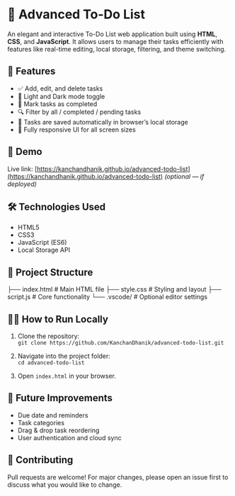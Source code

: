 # 📝 Advanced To-Do List

An elegant and interactive To-Do List web application built using **HTML**, **CSS**, and **JavaScript**. It allows users to manage their tasks efficiently with features like real-time editing, local storage, filtering, and theme switching.

## 🌟 Features

- ✅ Add, edit, and delete tasks  
- 🎨 Light and Dark mode toggle  
- 📌 Mark tasks as completed  
- 🔍 Filter by all / completed / pending tasks  
- 💾 Tasks are saved automatically in browser’s local storage  
- 📱 Fully responsive UI for all screen sizes  

## 🚀 Demo

Live link: [https://kanchandhanik.github.io/advanced-todo-list](https://kanchandhanik.github.io/advanced-todo-list) *(optional — if deployed)*

## 🛠️ Technologies Used

- HTML5  
- CSS3  
- JavaScript (ES6)  
- Local Storage API  

## 📂 Project Structure
├── index.html # Main HTML file
├── style.css # Styling and layout
├── script.js # Core functionality
└── .vscode/ # Optional editor settings


## 🧑‍💻 How to Run Locally

1. Clone the repository:  
   `git clone https://github.com/KanchanDhanik/advanced-todo-list.git`

2. Navigate into the project folder:  
   `cd advanced-todo-list`

3. Open `index.html` in your browser.

## 📌 Future Improvements

- Due date and reminders  
- Task categories  
- Drag & drop task reordering  
- User authentication and cloud sync  

## 🤝 Contributing

Pull requests are welcome! For major changes, please open an issue first to discuss what you would like to change.

